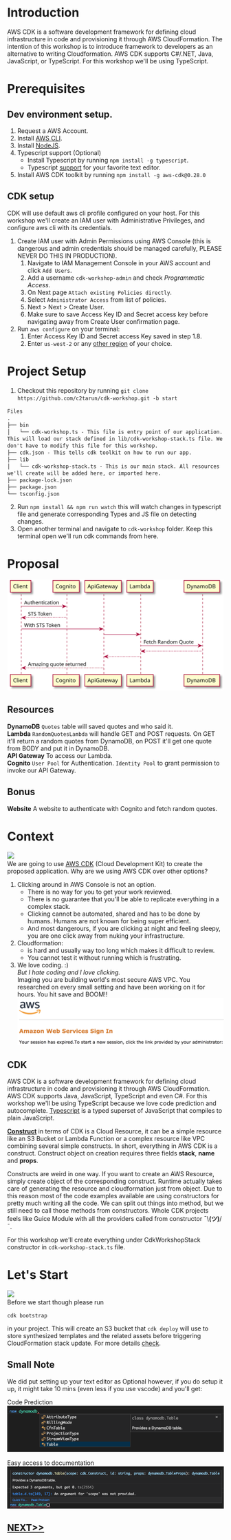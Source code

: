 # Introduction
AWS CDK is a software development framework for defining cloud infrastructure in code and provisioning it through AWS CloudFormation. The intention of this workshop is to introduce framework to developers as an alternative to writing Cloudformation. AWS CDK supports C#/.NET, Java, JavaScript, or TypeScript. For this workshop we'll be using TypeScript.

# Prerequisites
## Dev environment setup.
1. Request a AWS Account.
2. Install [AWS CLI](https://docs.aws.amazon.com/cli/latest/userguide/cli-chap-install.html).
3. Install [NodeJS](https://nodejs.org/en/).
4. Typescript support (Optional)
    * Install Typescript by running `npm install -g typescript`.
    * Typescript [support](https://www.typescriptlang.org/index.html#download-links) for your favorite text editor.
5. Install AWS CDK toolkit by running `npm install -g aws-cdk@0.28.0`

## CDK setup
CDK will use default aws cli profile configured on your host. For this workshop we'll create an IAM user with Administrative Privileges, and configure aws cli with its credentials.
1. Create IAM user with Admin Permissions using AWS Console (this is dangerous and admin credentials should be managed carefully, PLEASE NEVER DO THIS IN PRODUCTION).
    1. Navigate to IAM Management Console in your AWS account and click `Add Users`.
    2. Add a username `cdk-workshop-admin` and check *Programmatic Access*.
    3. On Next page `Attach existing Policies directly`.
    4. Select `Administrator Access` from list of policies.
    6. Next > Next > Create User.
    7. Make sure to save Access Key ID and Secret access key before navigating away from Create User confirmation page.
2. Run `aws configure` on your terminal:
    1. Enter Access Key ID and Secret access Key saved in step 1.8.
    2. Enter `us-west-2` or any [other region](https://docs.aws.amazon.com/AmazonRDS/latest/UserGuide/Concepts.RegionsAndAvailabilityZones.html) of your choice.

# Project Setup
1. Checkout this repository by running `git clone https://github.com/c2tarun/cdk-workshop.git -b start`
```
Files
.
├── bin
│   └── cdk-workshop.ts - This file is entry point of our application. This will load our stack defined in lib/cdk-workshop-stack.ts file. We don't have to modify this file for this workshop.
├── cdk.json - This tells cdk toolkit on how to run our app.
├── lib
│   └── cdk-workshop-stack.ts - This is our main stack. All resources we'll create will be added here, or imported here.
├── package-lock.json
├── package.json
└── tsconfig.json
```
2. Run `npm install && npm run watch` this will watch changes in typescript file and generate corresponding Types and JS file on detecting changes.
3. Open another terminal and navigate to `cdk-workshop` folder. Keep this terminal open we'll run cdk commands from here.

# Proposal
![Proposal](/images/proposal.svg)
## Resources
**DynamoDB** `Quotes` table will saved quotes and who said it.  
**Lambda** `RandomQuotesLambda` will handle GET and POST requests. On GET it'll return a random quotes from DynamoDB, on POST it'll get one quote from BODY and put it in DynamoDB.  
**API Gateway** To access our Lambda.  
**Cognito** `User Pool` for Authentication. `Identity Pool` to grant permission to invoke our API Gateway.  

## Bonus
**Website** A website to authenticate with Cognito and fetch random quotes.

# Context
![](https://media.giphy.com/media/7getOyWn0qT9C/giphy.gif)  
We are going to use [AWS CDK](https://docs.aws.amazon.com/CDK/latest/userguide/what-is.html) (Cloud Development Kit) to create the proposed application. Why are we using AWS CDK over other options?

1. Clicking around in AWS Console is not an option.
    * There is no way for you to get your work reviewed.
    * There is no guarantee that you'll be able to replicate everything in a complex stack.
    * Clicking cannot be automated, shared and has to be done by humans. Humans are not known for being super efficient.
    * And most dangerours, if you are clicking at night and feeling sleepy, you are one click away from nuking your infrastructure.
2. Cloudformation:
    * is hard and usually way too long which makes it difficult to review.
    * You cannot test it without running which is frustrating.
3. We love coding. :)  
*But I hate coding and I love clicking.*  
Imaging you are building world's most secure AWS VPC. You researched on every small setting and have been working on it for hours. You hit save and BOOM!!
![](/images/timeout.png)

## CDK
AWS CDK is a software development framework for defining cloud infrastructure in code and provisioning it through AWS CloudFormation. AWS CDK supports Java, JavaScript, TypeScript and even C#. For this workshop we'll be using TypeScript because we love code prediction and autocomplete. [Typescript](https://www.typescriptlang.org) is a typed superset of JavaScript that compiles to plain JavaScript.

[**Construct**](https://docs.aws.amazon.com/CDK/latest/userguide/constructs.html) in terms of CDK is a Cloud Resource, it can be a simple resource like an S3 Bucket or Lambda Function or a complex resource like VPC combining several simple constructs. In short, everything in AWS CDK is a construct. Construct object on creation requires three fields **stack**, **name** and **props**.

Constructs are weird in one way. If you want to create an AWS Resource, simply create object of the corresponding construct. Runtime actually takes care of generating the resource and cloudformation just from object. Due to this reason most of the code examples available are using constructors for pretty much writing all the code. We can split out things into method, but we still need to call those methods from constructors. Whole CDK projects feels like Guice Module with all the providers called from constructor  ¯\\__(ツ)__/¯.

For this workshop we'll create everything under CdkWorkshopStack constructor in `cdk-workshop-stack.ts` file.

# Let's Start
![](https://media.giphy.com/media/3ornjIhZGFWpbcGMAU/giphy.gif)  
Before we start though please run 
```
cdk bootstrap
```
in your project. This will create an S3 bucket that `cdk deploy` will use to store synthesized templates and the related assets before triggering CloudFormation stack update. For more details [check](https://github.com/awslabs/aws-cdk/blob/master/packages/aws-cdk/README.md#cdk-bootstrap).

## Small Note
We did put setting up your text editor as Optional however, if you do setup it up, it might take 10 mins (even less if you use vscode) and you'll get:

Code Prediction  
![](/images/ccom1.png)

Easy access to documentation  
![](/images/ccom2.png)
## [NEXT>>](workshop_steps/dynamodb_creation.md)
